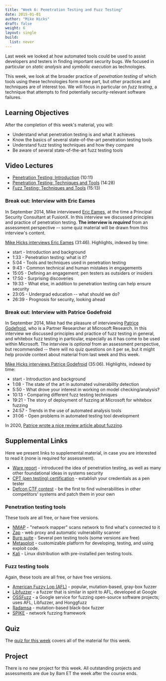 ```yaml
---
title: "Week 6: Penetration Testing and Fuzz Testing"
date: 2015-01-01
author: "Mike Hicks"
draft: false
weight: 6
layout: single
build:
  list: never
---
```


Last week we looked at how automated tools could be used to assist developers and testers in finding important security bugs. We focused in particular on *static analysis* and *symbolic execution* as technologies.

This week, we look at the broader practice of *penetration testing* of which tools using these technologies form some part, but other practices and techniques are of interest too. We will focus in particular on *fuzz testing*, a technique that attempts to find potentially security-relevant software failures.

## Learning Objectives

After the completion of this week's material, you will:

- Understand what penetration testing is and what it achieves
- Know the basics of several state-of-the-art penetration testing tools
- Understand fuzz testing techniques and how they compare
- Be aware of several state-of-the-art fuzz testing tools

## Video Lectures

- [Penetration Testing: Introduction](https://youtu.be/fQyaZ4SYxGk) (10:11)
- [Penetration Testing: Techniques and Tools](https://youtu.be/62PHZg-dgbg) (14:28)
- [Fuzz Testing: Techniques and Tools](https://youtu.be/eMYSDJRe3t0) (15:13)

### Break out: Interview with Eric Eames

In September 2014, Mike interviewed [Eric Eames](http://www.linkedin.com/pub/eric-eames/68/7b/590), at the time a Principal Security Consultant at FusionX. In this interview we discussed principles and practice of penetration testing. **The interview is *required*** from an assessment perspective -- some quiz material will be drawn from this interview's content.

[Mike Hicks interviews Eric Eames](https://youtu.be/AfPNqgRCowQ) (31:46). Highlights, indexed by time:

- start - Introduction and background
- 1:33 - Penetration testing: what is it?
- 5:04 - Tools and techniques used in penetration testing
- 9:43 - Common technical and human mistakes in engagements
- 15:05 - Defining an engagement; pen testers as outsiders or insiders
- 17:50 - Surprising discoveries
- 19:33 - What else, in addition to penetration testing can help ensure security
- 23:05 - Undergrad education -- what should we do?
- 26:39 - Prognosis for security, looking ahead

### Break out: Interview with Patrice Godefroid

In September 2014, Mike had the pleasure of interviewing [Patrice Godefroid](http://research.microsoft.com/en-us/um/people/pg/), who is a Partner Researcher at Microsoft Research. In this interview we discussed principles and practice of fuzz testing in general, and whitebox fuzz testing in particular, especially as it has come to be used within Microsoft. The interview is *optional* from an assessment perspective, but recommended -- there will no quiz questions on it per se, but it might help provide context about material from last week and this week.

[Mike Hicks interviews Patrice Godefroid](https://youtu.be/KPsFkClfNTA) (35:06). Highlights, indexed by time:

- start - Introduction and background
- 1:08 - The state of the art in automated vulnerability detection
- 5:50 - What drove your interest in working on model checking/analysis?
- 10:13 - Comparing different fuzz testing techniques
- 19:21 - The story of deployment of fuzzing at Microsoft for whitebox fuzzing
- 24:57 - Trends in the use of automated analysis tools
- 31:06 - Open problems in automated testing tool development

In 2020, [Patrice wrote a nice review article about fuzzing](https://www.microsoft.com/en-us/research/blog/a-brief-introduction-to-fuzzing-and-why-its-an-important-tool-for-developers/).

## Supplemental Links

Here we present links to supplemental material, in case you are interested to read it (none is required for assessment).

- [Ware report](http://www.rand.org/pubs/reports/R609-1/index2.html) - introduced the idea of penetration testing, as well as many other foundational ideas in systems security
- [CPT (pen testing) certification](http://www.iacertification.org/cpt_certified_penetration_tester.html) - establish your credentials as a pen tester
- [Defcon CTF contest](https://www.defcon.org/html/links/dc-ctf.html) - be the first to find vulnerabilities in other competitors' systems and patch them in your own

### Penetration testing tools

These tools are all free, or have free versions.

- [NMAP](http://nmap.org/) - "network mapper" scans network to find what's connected to it
- [Zap](https://github.com/zaproxy/zaproxy) - web proxy and automatic vulnerability scanner
- [Burp suite](http://portswigger.net/burp) - Several pen testing tools (some versions are free)
- [Metasploit](http://www.offensive-security.com/metasploit-unleashed/Main_Page) - customizable platform for developing, testing, and using exploit code.
- [Kali](http://www.kali.org/) - Linux distribution with pre-installed pen testing tools.

### Fuzz testing tools

Again, these tools are all free, or have free versions.

- [American Fuzzy Lop (AFL)](http://lcamtuf.coredump.cx/afl/) - popular, mutation-based, gray-box fuzzer
- [Libfuzzer](https://llvm.org/docs/LibFuzzer.html) - a fuzzer that is similar in spirit to AFL, developed at Google
- [OSSFuzz](https://google.github.io/oss-fuzz/) - a Google service for fuzzing open-source software projects; uses AFL, Libfuzzer, and Honggfuzz
- [Radamsa](https://gitlab.com/akihe/radamsa) - mutation-based black-box fuzzer
- [SPIKE](http://resources.infosecinstitute.com/intro-to-fuzzing/) - network fuzzing framework

## Quiz

The [quiz for this week](/course/software-security/assets/week6_quiz.docx) covers all of the material for this week.

## Project

There is no new project for this week. All outstanding projects and assessments are due by 8am ET the week after the course ends.

